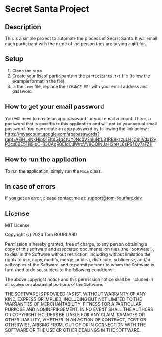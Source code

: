 # Secret Santa Project

## Description
This is a simple project to automate the process of Secret Santa. 
It will email each participant with the name of the person they are buying a gift for.

## Setup
1. Clone the repo
2. Create your list of participants in the `participants.txt` file (follow the example format in the file)
3. In the `.env` file, replace the `!CHANGE_ME!` with your email address and password

## How to get your email password
You will need to create an app password for your email account. 
This is a password that is specific to this application and will not be your actual email password.
You can create an app password by following the link below :
https://myaccount.google.com/apppasswords?rapt=AEjHL4NkHipO1EItd54q4tUY0Nc0VShluNfU31RB8kzzuLHgCmlVdq12yP3cs0BE511jj9ibO-1i3CAgRQEIdCJIWrcVV9OQlNUaH2resL8sP946y7aFZ1I

## How to run the application
To run the application, simply run the `Main` class.

## In case of errors
If you get an error, please contact me at: [support@tom-bourlard.dev](mailto:)

## License
MIT License

Copyright (c) 2024 Tom BOURLARD

Permission is hereby granted, free of charge, to any person obtaining a copy
of this software and associated documentation files (the "Software"), to deal
in the Software without restriction, including without limitation the rights
to use, copy, modify, merge, publish, distribute, sublicense, and/or sell
copies of the Software, and to permit persons to whom the Software is
furnished to do so, subject to the following conditions:

The above copyright notice and this permission notice shall be included in all
copies or substantial portions of the Software.

THE SOFTWARE IS PROVIDED "AS IS", WITHOUT WARRANTY OF ANY KIND, EXPRESS OR
IMPLIED, INCLUDING BUT NOT LIMITED TO THE WARRANTIES OF MERCHANTABILITY,
FITNESS FOR A PARTICULAR PURPOSE AND NONINFRINGEMENT. IN NO EVENT SHALL THE
AUTHORS OR COPYRIGHT HOLDERS BE LIABLE FOR ANY CLAIM, DAMAGES OR OTHER
LIABILITY, WHETHER IN AN ACTION OF CONTRACT, TORT OR OTHERWISE, ARISING FROM,
OUT OF OR IN CONNECTION WITH THE SOFTWARE OR THE USE OR OTHER DEALINGS IN THE
SOFTWARE.
